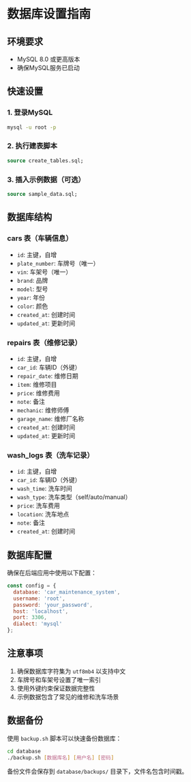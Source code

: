 # 数据库设置指南

## 环境要求
- MySQL 8.0 或更高版本
- 确保MySQL服务已启动

## 快速设置

### 1. 登录MySQL
```bash
mysql -u root -p
```

### 2. 执行建表脚本
```sql
source create_tables.sql;
```

### 3. 插入示例数据（可选）
```sql
source sample_data.sql;
```

## 数据库结构

### cars 表（车辆信息）
- `id`: 主键，自增
- `plate_number`: 车牌号（唯一）
- `vin`: 车架号（唯一）
- `brand`: 品牌
- `model`: 型号
- `year`: 年份
- `color`: 颜色
- `created_at`: 创建时间
- `updated_at`: 更新时间

### repairs 表（维修记录）
- `id`: 主键，自增
- `car_id`: 车辆ID（外键）
- `repair_date`: 维修日期
- `item`: 维修项目
- `price`: 维修费用
- `note`: 备注
- `mechanic`: 维修师傅
- `garage_name`: 维修厂名称
- `created_at`: 创建时间
- `updated_at`: 更新时间

### wash_logs 表（洗车记录）
- `id`: 主键，自增
- `car_id`: 车辆ID（外键）
- `wash_time`: 洗车时间
- `wash_type`: 洗车类型（self/auto/manual）
- `price`: 洗车费用
- `location`: 洗车地点
- `note`: 备注
- `created_at`: 创建时间

## 数据库配置

确保在后端应用中使用以下配置：

```javascript
const config = {
  database: 'car_maintenance_system',
  username: 'root',
  password: 'your_password',
  host: 'localhost',
  port: 3306,
  dialect: 'mysql'
};
```

## 注意事项

1. 确保数据库字符集为 `utf8mb4` 以支持中文
2. 车牌号和车架号设置了唯一索引
3. 使用外键约束保证数据完整性
4. 示例数据包含了常见的维修和洗车场景

## 数据备份

使用 `backup.sh` 脚本可以快速备份数据库：

```bash
cd database
./backup.sh [数据库名] [用户名] [密码]
```

备份文件会保存到 `database/backups/` 目录下，文件名包含时间戳。
